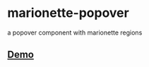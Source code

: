 # marionette-popover
a popover component with marionette regions

## [Demo](http://kilbot.github.io/marionette-popover/)